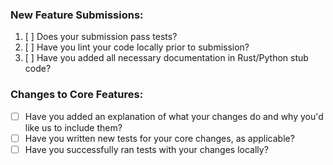 ### New Feature Submissions:

1. [ ] Does your submission pass tests?
2. [ ] Have you lint your code locally prior to submission?
3. [ ] Have you added all necessary documentation in Rust/Python stub code?

### Changes to Core Features:

* [ ] Have you added an explanation of what your changes do and why you'd like us to include them?
* [ ] Have you written new tests for your core changes, as applicable?
* [ ] Have you successfully ran tests with your changes locally?
